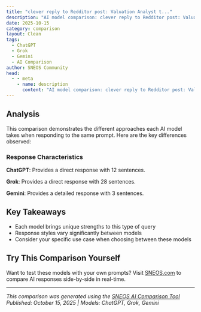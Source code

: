 ```yaml
---
title: "clever reply to Redditor post: Valuation Analyst t..."
description: "AI model comparison: clever reply to Redditor post: Valuation Analyst to Investment Banking  Career Progression Hi everyo..."
date: 2025-10-15
category: comparison
layout: Clean
tags:
  - ChatGPT
  - Grok
  - Gemini
  - AI Comparison
author: SNEOS Community
head:
  - - meta
    - name: description
      content: "AI model comparison: clever reply to Redditor post: Valuation Analyst to Investment Banking  Career Progression Hi everyone, I graduated this..."
---
```


<ChatComparison
  title="clever reply to Redditor post: Valuation Analyst t..."
  prompt="clever reply to Redditor post: Valuation Analyst to Investment Banking&#10;&#10;Career Progression&#10;Hi everyone, I graduated this spring from a top-40 U.S. university with a 3.95 GPA where I studied Finance and Mathematics. I’m currently a Valuation Analyst at one of the top firms in the space (HL / Kroll) in the NYC area.&#10;&#10;Previously, I interned in corporate finance and venture capital within the same industry I’m now covering. I’m hoping to transition into industry group investment banking and wanted to ask how realistic that move is, as well as what the typical lateral timeline looks like.&#10;&#10;My plan is to stay for about a year in my current role, though I’m wondering if that might mean missing the key lateral recruiting window. I’ll be taking CFA Level I early next year and have been networking with bankers, though nothing concrete yet.&#10;&#10;Any insight or advice from people who’ve made the move from valuations to IB would be greatly appreciated."
  :responses='{
    "ChatGPT": "Sure! Here\u0027s a clever and thoughtful reply you can post:\n\n---\n\nCongrats on crushing it so far! With a 3.95 GPA, solid internships, and a Valuation Analyst gig at Kroll/HL, you\u0027ve clearly got the chops. Transitioning from valuation to industry group IB is definitely doable\u2014but think of it like catching a cab in NYC: timing and networking are everything. If you wait too long (like missing the rush hour), you might have to wait longer for your ride.\n\nMy two cents: Start applying and networking aggressively *now* while you\u0027re preparing for CFA Level I. A year in your current role is great for experience, but the lateral IB windows are often aligned with recruiting cycles \u2014 typically earlier than you think. If your goal is IB, consider lining up interviews in your 10-12 month mark so you don\u2019t miss prime time.\n\nLastly, lean on your valuation skills as a differentiator \u2014 understanding comps and DCFs inside out will make you stand out. Keep hustling, and soon enough you\u2019ll be pitching deals instead of just valuing them!\n\n---\n\nLet me know if you want something more formal or casual!",
    "Grok": "Hey OP, first off\u2014congrats on landing at HL/Kroll straight out of school. That\u0027s no small feat with your stats; top-40 with a near-perfect GPA in Finance/Math? You\u0027re basically a walking Excel wizard already. Transitioning to IB from valuations is absolutely realistic, especially in an industry group where your domain knowledge shines (those VC/corp finance internships are gold for coverage roles). I\u0027ve seen folks make this jump\u2014it\u0027s not the golden pipeline like MBB to IB, but it\u0027s far from a pipe dream if you play it smart.\n\nRealism check: Valuation roles build killer technical chops (DCF modeling, comps, LBO lite), which IB loves, but the hours and deal exposure are lighter, so you\u0027ll need to sell the \u0022why IB\u0022 story hard in interviews. Banks want grinders who can handle live deals, not just fair value reports. Expect some skepticism if you\u0027re seen as \u0022too chill\u0022 from valuations, but your networking sounds on point\u2014keep grabbing those coffees with VPs/MDs; they\u0027re the gatekeepers who can vouch for you internally.\n\nTimeline-wise: Lateral recruiting for analyst/associate roles isn\u0027t as rigid as on-campus, but it ebbs and flows. Peak windows are Q1/Q2 (Jan-April) for summer starts or fall bumps, often tied to bonus seasons or headcount planning. If you\u0027re eyeing a 1-year stint (smart, shows commitment without stagnation), you might hit the sweet spot for off-cycle apps in spring/summer 2026. Don\u0027t sleep on it though\u2014start blasting apps/networking referrals now for bulge/middle-market spots in your industry. CFA L1 is a nice feather in your cap (pass it and flex that quant edge), but it\u0027s not a golden ticket; focus on mock technicals and behavioral stories about deal urgency.\n\nAdvice from a guy who\u0027s laterally hopped (valuations \u2192 IB coverage): \n- **Network like your bonus depends on it** (it does). Aim for 2-3 intros/week via alumni/LinkedIn. Ask about their path, not just \u0022hook me up.\u0022\n- **Quantify your impact**: In resumes/interviews, tie your val work to business outcomes (e.g., \u0022Supported $XMM in M\u0026A advisory via Y models\u0022).\n- **Prep the grind**: IB\u0027s a different beast\u201480\u002B hour weeks vs. your current gig. Shadow a deal if possible or volunteer for high-pressure projects at Kroll to build the narrative.\n- If you\u0027re in NYC, hit up events at Convene or industry mixers; the ecosystem is small.\n\nYou\u0027ve got the pedigree\u2014lean into it. DM if you want recs on specific banks or interview war stories. What\u0027s your target industry group, btw? That could tweak the strategy. Good luck, future rainmaker! \uD83D\uDE80",
    "Gemini": "To provide a clever reply to the Redditor\u0027s post, I need to understand what kind of tone and information would be most helpful and/or amusing. I\u0027ll start by gathering some general information on transitioning from valuation to investment banking, typical timelines, and any common challenges or advice. This will help me craft a response that\u0027s both insightful and engaging.\n\n"
  }'
  published-date="18:37"
/>

## Analysis

This comparison demonstrates the different approaches each AI model takes when responding to the same prompt. Here are the key differences observed:

### Response Characteristics

**ChatGPT**: Provides a direct response with 12 sentences. 

**Grok**: Provides a direct response with 28 sentences. 

**Gemini**: Provides a detailed response with 3 sentences. 

## Key Takeaways

- Each model brings unique strengths to this type of query
- Response styles vary significantly between models
- Consider your specific use case when choosing between these models

## Try This Comparison Yourself

Want to test these models with your own prompts? Visit [SNEOS.com](https://sneos.com) to compare AI responses side-by-side in real-time.

---

*This comparison was generated using the [SNEOS AI Comparison Tool](https://sneos.com)*
*Published: October 15, 2025 | Models: ChatGPT, Grok, Gemini*
